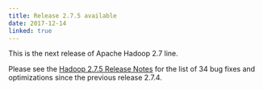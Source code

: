 ```yaml
---
title: Release 2.7.5 available
date: 2017-12-14
linked: true
---
```

<!---
  Licensed under the Apache License, Version 2.0 (the "License");
  you may not use this file except in compliance with the License.
  You may obtain a copy of the License at

   http://www.apache.org/licenses/LICENSE-2.0

  Unless required by applicable law or agreed to in writing, software
  distributed under the License is distributed on an "AS IS" BASIS,
  WITHOUT WARRANTIES OR CONDITIONS OF ANY KIND, either express or implied.
  See the License for the specific language governing permissions and
  limitations under the License. See accompanying LICENSE file.
-->
This is the next release of Apache Hadoop 2.7 line.

Please see the [Hadoop 2.7.5 Release
Notes](http://hadoop.apache.org/docs/r2.7.5/hadoop-project-dist/hadoop-common/releasenotes.html)
for the list of 34 bug fixes and optimizations since the previous
release 2.7.4.
